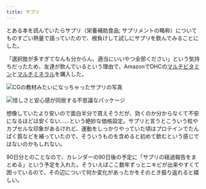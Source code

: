 ```yaml
---
title: サプリ
---
```

とある本を読んでいたらサプリ（栄養補助食品; サプリメントの略称）についてものすごい熱量で語っていたので、根負けして試しにサプリを飲んでみることにした。

「選択肢が多すぎてなんも分からん、適当にいいやつ全部ください」という気持ちだったため、友達が飲んでいるという理由で、AmazonでDHCの[マルチビタミン](https://www.amazon.co.jp/dp/B00GX1E3R6?th=1)と[マルチミネラル](https://www.amazon.co.jp/dp/B01MSSWA5K)を購入した。

![](https://lh3.googleusercontent.com/XJmk2uwp_sG80fsT-ebuUdmTQlXN5BiotOd6GT0dTtantxm81CVzrDhl-5ofWEU5MXNl5tr0N40aY054HyzOoZjqfRJ7SxpbLJXVKdcgOBsJLIfKOSu5PIxh9WGtPNe1Burttlo1gyrQSxlZFBeJxjl_ssMexfnVe72TpCU8c5PG4dmxwMEThkLXRCIk "CGの教材みたいになっちゃったサプリの写真")

![](https://lh6.googleusercontent.com/iALiZ6_CWJDJnAxPXHuSZTzIRz2rMjWCVLMHf_Cqe4wGjKj2buLm6-M0WkmM0UM0JuMnY1Ze25PXgE_PnSpQVSjd1_3rCRnlCOUigs9YpvsyRnniYv6khv2n21PimP8YMuq4uNmswqZ2KsQ7Pc_g1MPnwWnepS5EoW9VkrQY0pHcWvJSZJ9GZiU1685q "怪しさと安心感が同居する不思議なパッケージ")

想像していたより安いので面白半分で買えそうだが、効くのか分からなくて不安になるほどは安くない……という絶妙な価格設定。サプリと言うとこういう粒やカプセルな印象があるけれど、運動をしっかりやっていた頃はプロテインでたんぱく質などを補っていたので、そういうものを含めると初めて飲むという感じではないのかもしれない。

90日分とのことなので、カレンダーの90日後の予定に「サプリの経過報告をまとめる」という予定を入れた。そういえばここ数年ずっとニキビが出来やすくて困っているので、その辺について何か変化があったかをそのとき振り返れると嬉しい。
